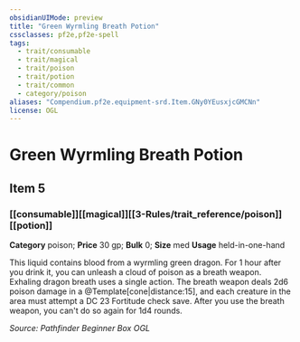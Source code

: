 ```yaml
---
obsidianUIMode: preview
title: "Green Wyrmling Breath Potion"
cssclasses: pf2e,pf2e-spell
tags:
  - trait/consumable
  - trait/magical
  - trait/poison
  - trait/potion
  - trait/common
  - category/poison
aliases: "Compendium.pf2e.equipment-srd.Item.GNy0YEusxjcGMCNn"
license: OGL
---
```

# Green Wyrmling Breath Potion
## Item 5
### [[consumable]][[magical]][[3-Rules/trait_reference/poison]][[potion]]

**Category** poison; 
**Price** 30 gp; 
**Bulk** 0; **Size** med
**Usage** held-in-one-hand

This liquid contains blood from a wyrmling green dragon. For 1 hour after you drink it, you can unleash a cloud of poison as a breath weapon. Exhaling dragon breath uses a single action. The breath weapon deals 2d6 poison damage in a @Template\[cone|distance:15\], and each creature in the area must attempt a DC 23 Fortitude check save. After you use the breath weapon, you can't do so again for 1d4 rounds.

*Source: Pathfinder Beginner Box*
*OGL*